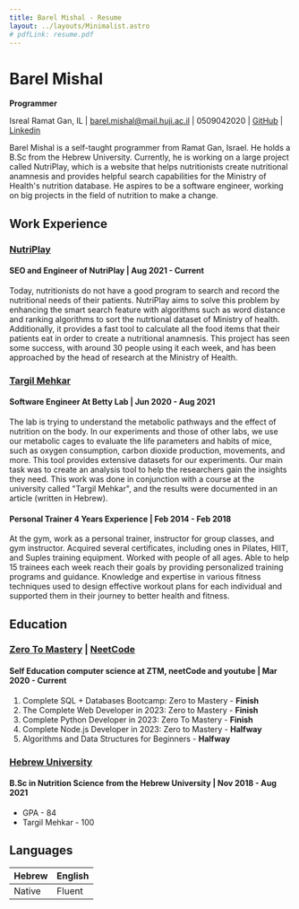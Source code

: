 ```yaml
---
title: Barel Mishal - Resume
layout: ../layouts/Minimalist.astro
# pdfLink: resume.pdf
---
```


# Barel Mishal
<!-- github, linkdin, phone,  -->

**Programmer**

Isreal Ramat Gan, IL | barel.mishal@mail.huji.ac.il | 0509042020 | [GitHub](<https://github.com/barel-mishal>) | [Linkedin](<https://www.linkedin.com/in/barel-mishal/>) 

Barel Mishal is a self-taught programmer from Ramat Gan, Israel. He holds a B.Sc from the Hebrew University. Currently, he is working on a large project called NutriPlay, which is a website that helps nutritionists create nutritional anamnesis and provides helpful search capabilities for the Ministry of Health's nutrition database. He aspires to be a software engineer, working on big projects in the field of nutrition to make a change.

## Work Experience
 
### [NutriPlay](<https://nutriplay.io>)

#### SEO and Engineer of NutriPlay | Aug 2021 - Current

Today, nutritionists do not have a good program to search and record the nutritional needs of their patients. NutriPlay aims to solve this problem by enhancing the smart search feature with algorithms such as word distance and ranking algorithms to sort the nutrtional dataset of Ministry of health. Additionally, it provides a fast tool to calculate all the food items that their patients eat in order to create a nutritional anamnesis. This project has seen some success, with around 30 people using it each week, and has been approached by the head of research at the Ministry of Health.

### [Targil Mehkar](<https://docs.google.com/document/d/1riWszdZaGeG8sQb_88hFiMAbSOKesnofOflr3RHObHo/edit?usp=sharing>)

#### Software Engineer At Betty Lab | Jun 2020 - Aug 2021

The lab is trying to understand the metabolic pathways and the effect of nutrition on the body. In our experiments and those of other labs, we use our metabolic cages to evaluate the life parameters and habits of mice, such as oxygen consumption, carbon dioxide production, movements, and more. This tool provides extensive datasets for our experiments. Our main task was to create an analysis tool to help the researchers gain the insights they need. This work was done in conjunction with a course at the university called "Targil Mehkar", and the results were documented in an article (written in Hebrew).

#### Personal Trainer 4 Years Experience | Feb 2014 - Feb 2018

At the gym, work as a personal trainer, instructor for group classes, and gym instructor. Acquired several certificates, including ones in Pilates, HIIT, and Suples training equipment. Worked with people of all ages. Able to help 15 trainees each week reach their goals by providing personalized training programs and guidance. Knowledge and expertise in various fitness techniques used to design effective workout plans for each individual and supported them in their journey to better health and fitness.

## Education

### [Zero To Mastery](<https://zerotomastery.io/>) | [NeetCode](<https://neetcode.io/>) 

#### Self Education computer science at ZTM, neetCode and youtube | Mar 2020 - Current 
1. Complete SQL + Databases Bootcamp: Zero to Mastery - **Finish**
2. The Complete Web Developer in 2023: Zero to Mastery - **Finish**
3. Complete Python Developer in 2023: Zero To Mastery - **Finish**
4. Complete Node.js Developer in 2023: Zero to Mastery - **Halfway**
5. Algorithms and Data Structures for Beginners - **Halfway**


### [Hebrew University](<https://new.huji.ac.il/>) 

#### B.Sc in Nutrition Science from the Hebrew University | Nov 2018 - Aug 2021

* GPA - 84
* Targil Mehkar - 100

## Languages

| Hebrew | English |
| -------| ------- |
| Native | Fluent  |